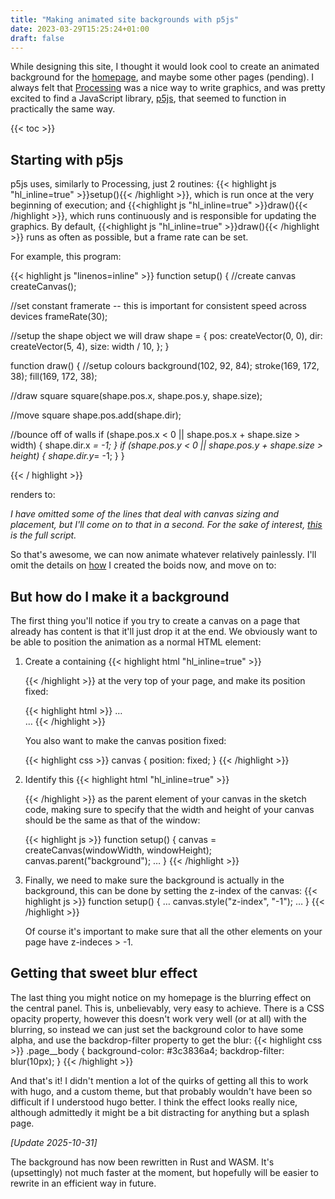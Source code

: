 ```yaml
---
title: "Making animated site backgrounds with p5js"
date: 2023-03-29T15:25:24+01:00
draft: false
---
```


While designing this site, I thought it would look cool to create an animated
background for the [homepage](/), and maybe some other pages (pending). I always
felt that [Processing](https://processing.org/) was a nice way to
write graphics, and was pretty excited to find a JavaScript library,
[p5js](https://p5js.org/), that seemed to function in practically the same way.

<!--more-->

{{< toc >}}

## Starting with p5js

p5js uses, similarly to Processing, just 2 routines: {{< highlight js
"hl_inline=true" >}}setup(){{< /highlight >}}, which is run once at the very
beginning of execution; and {{<highlight js "hl_inline=true" >}}draw(){{<
/highlight >}}, which runs continuously and is responsible for updating the
graphics. By default,
{{<highlight js "hl_inline=true" >}}draw(){{< /highlight >}} runs as often as
possible, but a frame rate can be set.

For example, this program:

{{< highlight js "linenos=inline" >}}
function setup() {
//create canvas
createCanvas();

//set constant framerate -- this is important for consistent speed across devices
frameRate(30);

//setup the shape object we will draw
shape = {
pos: createVector(0, 0),
dir: createVector(5, 4),
size: width / 10,
};
}

function draw() {
//setup colours
background(102, 92, 84);
stroke(169, 172, 38);
fill(169, 172, 38);

//draw square
square(shape.pos.x, shape.pos.y, shape.size);

//move square
shape.pos.add(shape.dir);

//bounce off of walls
if (shape.pos.x < 0 || shape.pos.x + shape.size > width) {
shape.dir.x _= -1;
}
if (shape.pos.y < 0 || shape.pos.y + shape.size > height) {
shape.dir.y_= -1;
}
}

{{< / highlight >}}

renders to:

<div id="eg-1-parent" style="width: 100%; height: auto;"></div>
<script src="https://cdn.jsdelivr.net/npm/p5@1.4.0/lib/p5.js"></script> <!--
load p5.js from CDN-->
<script src="/scripts/blog/p5js/eg-1.js"></script>

_I have omitted some of the lines that deal with canvas sizing and placement,
but I'll come on to that in a second. For
the sake of interest, [this](/scripts/blog/p5js/eg-1.js) is the full script._

So that's awesome, we can now animate whatever relatively painlessly. I'll omit
the details on [how](/blog/boids) I created the boids now, and move on to:

## But how do I make it a background

The first thing you'll notice if you try to create a canvas on a page that
already has content is that it'll just drop it at the end. We obviously want to
be able to position the animation as a normal HTML element:

<ol>
    <li><p>Create a containing
    {{< highlight html "hl_inline=true" >}}<div>{{< /highlight >}}
    at the very top of your page, and make its position
    fixed:</p>
    {{< highlight html >}}
    …
    </head>
    <body>
        <div id="background" style="position: fixed; width: 100%; height: 100%;"></div>
        <div class="content">
    …
    {{< /highlight >}}
    <p>You also want to make the canvas position fixed:</p>
    {{< highlight css >}}
    canvas {
        position: fixed;
    }
    {{< /highlight >}}
    </li>
    <li><p>Identify this
    {{< highlight html "hl_inline=true" >}}<div>{{< /highlight >}}
    as the parent element of your canvas in the sketch code, making sure to
    specify that the width and height of your canvas should be the same as that of
    the window:</p>
    {{< highlight js >}}
    function setup() {
      canvas = createCanvas(windowWidth, windowHeight);
      canvas.parent("background");
      …
    }
    {{< /highlight >}}
    </li>
    <li><p>Finally, we need to make sure the background is actually in the
background, this can be done by setting the z-index of the canvas:
    {{< highlight js >}}
    function setup() {
      …
      canvas.style("z-index", "-1");
      …
    }
    {{< /highlight >}}
    <p>Of course it's important to make sure that all the other elements on
    your page have z-indeces > -1.
</ol>

## Getting that sweet blur effect

The last thing you might notice on my homepage is the blurring effect on the
central panel. This is, unbelievably, very easy to achieve. There is a CSS
opacity property, however this doesn't work very well (or at all) with the
blurring, so instead we can just set the background color to have some alpha,
and use the backdrop-filter property to get the blur:
{{< highlight css >}}
.page\_\_body {
background-color: #3c3836a4;
backdrop-filter: blur(10px);
}
{{< /highlight >}}

And that's it! I didn't mention a lot of the quirks of getting all this to work
with hugo, and a custom theme, but that probably wouldn't have been so difficult
if I understood hugo better. I think the effect looks really nice, although
admittedly it might be a bit distracting for anything but a splash page.

_[Update 2025-10-31]_

The background has now been rewritten in Rust and WASM. It's (upsettingly) not
much faster at the moment, but hopefully will be easier to rewrite in an
efficient way in future.

